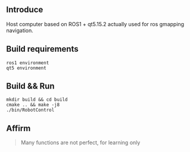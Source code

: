## Introduce

Host computer based on ROS1 + qt5.15.2 actually used for ros gmapping navigation.

## Build requirements

```
ros1 environment
qt5 environment
```

## Build && Run

```shell
mkdir build && cd build
cmake .. && make -j8
./bin/RobotControl
```

## Affirm

> Many functions are not perfect, for learning only

